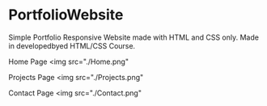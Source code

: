 # PortfolioWebsite
Simple Portfolio Responsive Website made with HTML and CSS only.
Made in developedbyed HTML/CSS Course.


Home Page
<img src="./Home.png"</img>

Projects Page
<img src="./Projects.png"</img>

Contact Page
<img src="./Contact.png"</img>
